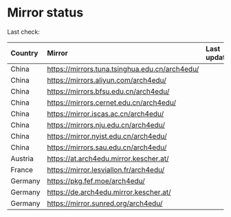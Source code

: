 <script src="./time.js"></script>
# Mirror status
Last check: <script type="text/javascript">localize(1721738281.5987873);</script>

|Country|Mirror|Last update|
|:------|:-----|:----------|
|China|https://mirrors.tuna.tsinghua.edu.cn/arch4edu/|<script type="text/javascript">localize(1721716512);</script>|
|China|https://mirrors.aliyun.com/arch4edu/|<script type="text/javascript">localize(1721716512);</script>|
|China|https://mirrors.bfsu.edu.cn/arch4edu/|<script type="text/javascript">localize(1721673297);</script>|
|China|https://mirrors.cernet.edu.cn/arch4edu/|<script type="text/javascript">localize(1721716512);</script>|
|China|https://mirror.iscas.ac.cn/arch4edu/|<script type="text/javascript">localize(1721716512);</script>|
|China|https://mirrors.nju.edu.cn/arch4edu/|<script type="text/javascript">localize(1721673297);</script>|
|China|https://mirror.nyist.edu.cn/arch4edu/|<script type="text/javascript">localize(1721673297);</script>|
|China|https://mirrors.sau.edu.cn/arch4edu/|<script type="text/javascript">localize(1721716512);</script>|
|Austria|https://at.arch4edu.mirror.kescher.at/|<script type="text/javascript">localize(1721716512);</script>|
|France|https://mirror.lesviallon.fr/arch4edu/|<script type="text/javascript">localize(1721673297);</script>|
|Germany|https://pkg.fef.moe/arch4edu/|<script type="text/javascript">localize(1721716512);</script>|
|Germany|https://de.arch4edu.mirror.kescher.at/|<script type="text/javascript">localize(1721716512);</script>|
|Germany|https://mirror.sunred.org/arch4edu/|<script type="text/javascript">localize(1721716512);</script>|

<script src="./tablefilter/tablefilter.js"></script>
<script src="./table.js"></script>